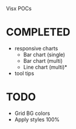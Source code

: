 Visx POCs

# COMPLETED

- responsive charts
  - Bar chart (single)
  - Bar chart (multi)
  - Line chart (multi)\*
- tool tips

# TODO

- Grid BG colors
- Apply styles 100%
